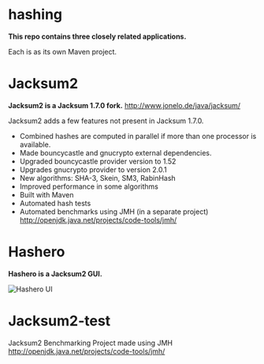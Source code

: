 # hashing

**This repo contains three closely related applications.**

Each is as its own Maven project.

# Jacksum2

**Jacksum2 is a Jacksum 1.7.0 fork.** <http://www.jonelo.de/java/jacksum/>

Jacksum2 adds a few features not present in Jacksum 1.7.0.

 - Combined hashes are computed in parallel if more than one processor is available.
 - Made bouncycastle and gnucrypto external dependencies.
 - Upgraded bouncycastle provider version to 1.52
 - Upgrades gnucrypto provider to version 2.0.1
 - New algorithms: SHA-3, Skein, SM3, RabinHash
 - Improved performance in some algorithms
 - Built with Maven
 - Automated hash tests
 - Automated benchmarks using JMH (in a separate project) <http://openjdk.java.net/projects/code-tools/jmh/>

# Hashero

**Hashero is a Jacksum2 GUI.**

![Hashero UI](https://github.com/federicotg/hashing/blob/master/hashero.png)

# Jacksum2-test

Jacksum2 Benchmarking Project made using JMH <http://openjdk.java.net/projects/code-tools/jmh/>



